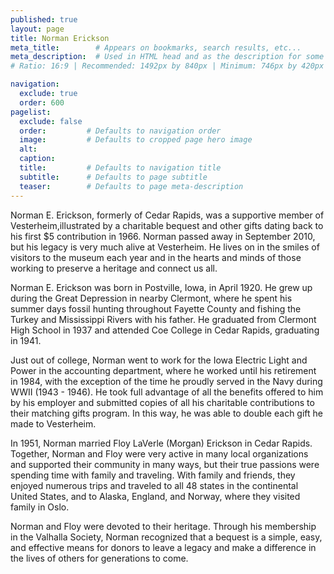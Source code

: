 ```yaml
---
published: true
layout: page
title: Norman Erickson
meta_title:        # Appears on bookmarks, search results, etc...
meta_description:  # Used in HTML head and as the description for some search engines
# Ratio: 16:9 | Recommended: 1492px by 840px | Minimum: 746px by 420px

navigation:
  exclude: true
  order: 600
pagelist:
  exclude: false
  order:         # Defaults to navigation order  
  image:         # Defaults to cropped page hero image
  alt:
  caption:
  title:         # Defaults to navigation title
  subtitle:      # Defaults to page subtitle
  teaser:        # Defaults to page meta-description
---
```

Norman E. Erickson, formerly of Cedar Rapids, was a supportive member of Vesterheim,illustrated by a charitable bequest and other gifts dating back to his first $5 contribution in 1966. Norman passed away in September 2010, but his legacy is very much alive at Vesterheim. He lives on in the smiles of visitors to the museum each year and in the hearts and minds of those working to preserve a heritage and connect us all.

Norman E. Erickson was born in Postville, Iowa, in April 1920. He grew up during the Great Depression in nearby Clermont, where he spent his summer days fossil hunting throughout Fayette County and fishing the Turkey and Mississippi Rivers with his father. He graduated from Clermont High School in 1937 and attended Coe College in Cedar Rapids, graduating in 1941.

Just out of college, Norman went to work for the Iowa Electric Light and Power in the accounting department, where he worked until his retirement in 1984, with the exception of the time he proudly served in the Navy during WWII (1943 - 1946). He took full advantage of all the benefits offered to him by his employer and submitted copies of all his charitable contributions to their matching gifts program. In this way, he was able to double each gift he made to Vesterheim.

In 1951, Norman married Floy LaVerle (Morgan) Erickson in Cedar Rapids. Together, Norman and Floy were very active in many local organizations and supported their community in many ways, but their true passions were spending time with family and traveling. With family and friends, they enjoyed numerous trips and traveled to all 48 states in the continental United States, and to Alaska, England, and Norway, where they visited family in Oslo.

Norman and Floy were devoted to their heritage. Through his membership in the Valhalla Society, Norman recognized that a bequest is a simple, easy, and effective means for donors to leave a legacy and make a difference in the lives of others for generations to come.